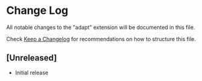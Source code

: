 # Change Log

All notable changes to the "adapt" extension will be documented in this file.

Check [Keep a Changelog](http://keepachangelog.com/) for recommendations on how to structure this file.

## [Unreleased]

- Initial release